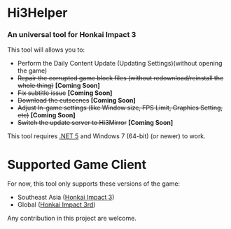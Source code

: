 # Hi3Helper
### An universal tool for Honkai Impact 3
 This tool will allows you to:
 * Perform the Daily Content Update (Updating Settings)(without opening the game)
 * ~~Repair the corrupted game block files (without redownload/reinstall the whole thing)~~ **[Coming Soon]**
 * ~~Fix subtitle issue~~ **[Coming Soon]**
 * ~~Download the cutscenes~~ **[Coming Soon]**
 * ~~Adjust In-game settings (like Window size, FPS Limit, Graphics Setting, etc)~~ **[Coming Soon]**
 * ~~Switch the update server to Hi3Mirror~~ **[Coming Soon]**

 This tool requires [.NET 5](https://dotnet.microsoft.com/download/dotnet/thank-you/runtime-desktop-5.0.10-windows-x64-installer) and Windows 7 (64-bit) (or newer) to work.
 
 # Supported Game Client
 For now, this tool only supports these versions of the game:
 * Southeast Asia ([Honkai Impact 3](https://honkaiimpact3.mihoyo.com/asia/en-us/home))
 * Global ([Honkai Impact 3rd](https://honkaiimpact3.mihoyo.com/global/en-us/home))

 Any contribution in this project are welcome.
